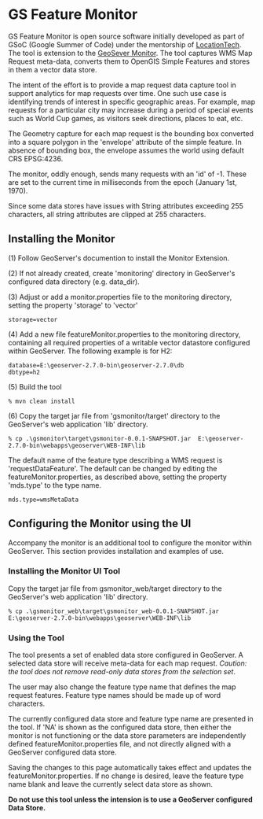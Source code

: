 # GS Feature Monitor

GS Feature Monitor is open source software initially developed as part of GSoC (Google Summer of Code) under the mentorship of [LocationTech](http://www.locationtech.org).
The tool is extension to the [GeoSever Monitor](http://docs.geoserver.org/latest/en/user/extensions/monitoring/index.html).
The tool captures WMS Map Request meta-data, converts them to OpenGIS Simple Features and stores in them a vector data store.

The intent of the effort is to provide a map request data capture tool in support analytics for map requests over time. 
One such use case is identifying trends of interest in specific geographic areas.  For example, map requests for a particular city may increase during a period of special events such as World Cup games, as visitors seek directions, places to eat, etc.

The Geometry capture for each map request is the bounding box converted into a square polygon in the 'envelope' attribute of the simple feature.  In absence of bounding box, the envelope assumes the world using default CRS EPSG:4236.

The monitor, oddly enough, sends many requests with an 'id' of -1.  These are set to the current time in milliseconds from the epoch (January 1st, 1970).  

Since some data stores have issues with String attributes exceeding 255 characters, all string attributes are clipped at 255 characters.

## Installing the Monitor

(1) Follow GeoServer's documention to install the Monitor Extension.

(2) If not already created, create 'monitoring' directory in GeoServer's configured data directory (e.g. data_dir).

(3) Adjust or add a monitor.properties file to the monitoring directory, setting the property 'storage' to 'vector'
```
storage=vector
```

(4) Add a new file featureMonitor.properties to the monitoring directory, containing all required properties of a writable vector datastore configured within GeoServer.
The following example is for H2:
```
database=E:\geoserver-2.7.0-bin\geoserver-2.7.0\db
dbtype=h2
```

(5) Build the tool
```
% mvn clean install
```

(6) Copy the target jar file from 'gsmonitor/target' directory to the GeoServer's web application 'lib' directory.
``` 
% cp .\gsmonitor\target\gsmonitor-0.0.1-SNAPSHOT.jar  E:\geoserver-2.7.0-bin\webapps\geoserver\WEB-INF\lib
```

The default name of the feature type describing a WMS request is 'requestDataFeature'.  The default can be changed by editing the featureMonitor.properties, as described above, setting the property 'mds.type' to the type name.
```
mds.type=wmsMetaData
```
## Configuring the Monitor using the UI

Accompany the monitor is an additional tool to configure the monitor within GeoServer.  This section provides installation and examples of use.

### Installing the Monitor UI Tool
Copy the target jar file from gsmonitor_web/target directory to the GeoServer's web application 'lib' directory.
``` 
% cp .\gsmonitor_web\target\gsmonitor_web-0.0.1-SNAPSHOT.jar  E:\geoserver-2.7.0-bin\webapps\geoserver\WEB-INF\lib
```
### Using the Tool
The tool presents a set of enabled data store configured in GeoServer.  A selected data store will receive meta-data for each map request.  _Caution: the tool does not remove read-only data stores from the selection set_.

The user may also change the feature type name that defines the map request features.  Feature type names should be made up of word characters.

The currently configured data store and feature type name are presented in the tool.   If 'NA' is shown as the configured data store, then either the monitor is not functioning or the data store parameters are independently defined featureMonitor.properties file, and not directly aligned with a GeoServer configured data store.  

Saving the changes to this page automatically takes effect and updates the featureMonitor.properties.  If no change is desired, leave the feature type name blank and leave the currently select data store as shown. 

**Do not use this tool unless the intension is to use a GeoServer configured Data Store.**


